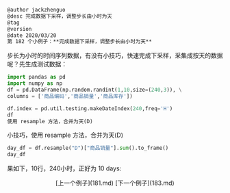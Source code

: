 
```markdown
@author jackzhenguo
@desc 完成数据下采样，调整步长由小时为天
@tag
@version 
@date 2020/03/20
第 182 个小例子：**完成数据下采样，调整步长由小时为天**
```

步长为小时的时间序列数据，有没有小技巧，快速完成下采样，采集成按天的数据呢？先生成测试数据：

```python
import pandas as pd
import numpy as np
df = pd.DataFrame(np.random.randint(1,10,size=(240,3)), \
columns = ['商品编码','商品销量','商品库存'])
```

```python
df.index = pd.util.testing.makeDateIndex(240,freq='H')
df
使用 resample 方法，合并为天(D)
```

小技巧，使用 resample 方法，合并为天(D)
```python
day_df = df.resample("D")["商品销量"].sum().to_frame()
day_df
```

果如下，10行，240小时，正好为 10 days:


<center>[上一个例子](181.md)    [下一个例子](183.md)</center>